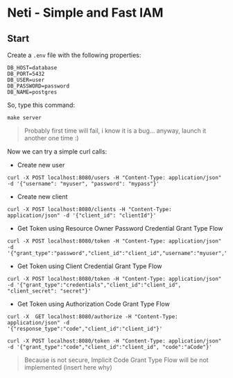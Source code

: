 # Neti - Simple and Fast IAM

## Start

Create a `.env` file with the following properties: 
```
DB_HOST=database
DB_PORT=5432
DB_USER=user
DB_PASSWORD=password
DB_NAME=postgres
```

So, type this command:
```
make server
```

> Probably first time will fail, i know it is a bug... anyway, launch it another one time :) 

Now we can try a simple curl calls:

* Create new user
```
curl -X POST localhost:8080/users -H "Content-Type: application/json" -d '{"username": "myuser", "password": "mypass"}'  
```

* Create new client

```
curl -X POST localhost:8080/clients -H "Content-Type: application/json" -d '{"client_id": "clientId"}'  

```

* Get Token using Resource Owner Password Credential Grant Type Flow
```
curl -X POST localhost:8080/token -H "Content-Type: application/json" -d '{"grant_type":"password","client_id":"client_id","username":"myuser","password":"mypass"}'

```

* Get Token using Client Credential Grant Type Flow
```
curl -X POST localhost:8080/token -H "Content-Type: application/json" -d '{"grant_type":"credentials","client_id":"client_id", "client_secret": "secret"}'
```

* Get Token using Authorization Code Grant Type Flow
```
curl -X  GET localhost:8080/authorize -H "Content-Type: application/json" -d '{"response_type":"code","client_id":"client_id"}'
```

```
curl -X POST localhost:8080/token -H "Content-Type: application/json" -d '{"grant_type":"code","client_id":"client_id", "code":"aCode"}'
```


> Because is not secure, Implicit Code Grant Type Flow will be not implemented (insert here why)
